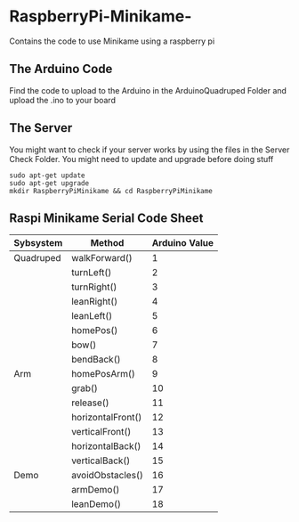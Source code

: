 # RaspberryPi-Minikame-
Contains the code to use Minikame using a raspberry pi

## The Arduino Code

Find the code to upload to the Arduino in the ArduinoQuadruped Folder and upload the .ino to your board

## The Server

You might want to check if your server works by using the files in the Server Check Folder. You might need to update and upgrade before 
doing stuff

```
sudo apt-get update
sudo apt-get upgrade
mkdir RaspberryPiMinikame && cd RaspberryPiMinikame
```
## Raspi Minikame Serial Code Sheet

| Sybsystem     | Method            | Arduino Value
| ------------- | ----------------- | ------------- 
| Quadruped     | walkForward()     | 1
|               | turnLeft()        | 2
|               | turnRight()       | 3
|               | leanRight()       | 4
|               | leanLeft()        | 5
|               | homePos()         | 6
|               | bow()             | 7
|               | bendBack()        | 8
| Arm           | homePosArm()      | 9
|               | grab()            | 10
|               | release()         | 11
|               | horizontalFront() | 12
|               | verticalFront()   | 13
|               | horizontalBack()  | 14
|               | verticalBack()    | 15
| Demo          | avoidObstacles()  | 16
|               | armDemo()         | 17
|               | leanDemo()        | 18

